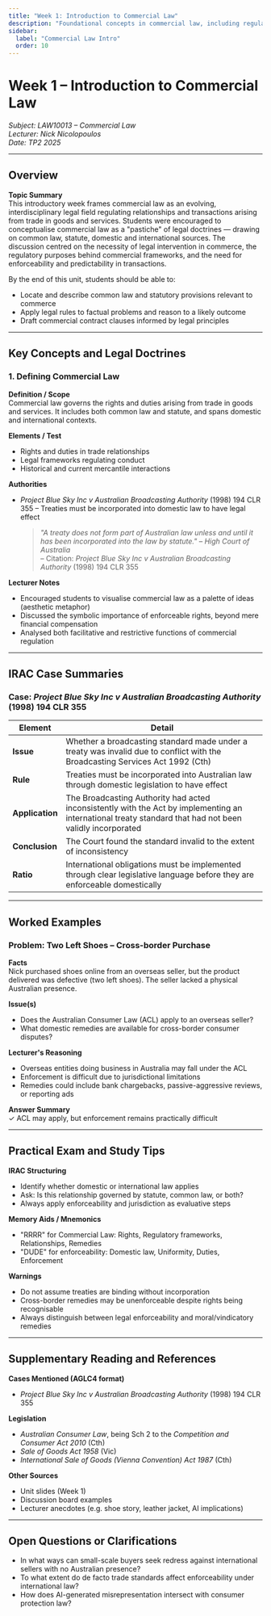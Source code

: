 ```yaml
---
title: "Week 1: Introduction to Commercial Law"
description: "Foundational concepts in commercial law, including regulatory frameworks and international trade considerations"
sidebar:
  label: "Commercial Law Intro"
  order: 10
---
```


# Week 1 – Introduction to Commercial Law  
*Subject: LAW10013 – Commercial Law*  
*Lecturer: Nick Nicolopoulos*  
*Date: TP2 2025*  

---

## Overview

**Topic Summary**  
This introductory week frames commercial law as an evolving, interdisciplinary legal field regulating relationships and transactions arising from trade in goods and services. Students were encouraged to conceptualise commercial law as a "pastiche" of legal doctrines — drawing on common law, statute, domestic and international sources. The discussion centred on the necessity of legal intervention in commerce, the regulatory purposes behind commercial frameworks, and the need for enforceability and predictability in transactions.

By the end of this unit, students should be able to:  
- Locate and describe common law and statutory provisions relevant to commerce  
- Apply legal rules to factual problems and reason to a likely outcome  
- Draft commercial contract clauses informed by legal principles

---

## Key Concepts and Legal Doctrines

### 1. Defining Commercial Law  
**Definition / Scope**  
Commercial law governs the rights and duties arising from trade in goods and services. It includes both common law and statute, and spans domestic and international contexts.

**Elements / Test**  
- Rights and duties in trade relationships  
- Legal frameworks regulating conduct  
- Historical and current mercantile interactions

**Authorities**  
- *Project Blue Sky Inc v Australian Broadcasting Authority* (1998) 194 CLR 355 – Treaties must be incorporated into domestic law to have legal effect  
  > *"A treaty does not form part of Australian law unless and until it has been incorporated into the law by statute."* – *High Court of Australia*  
  – Citation: *Project Blue Sky Inc v Australian Broadcasting Authority* (1998) 194 CLR 355

**Lecturer Notes**  
- Encouraged students to visualise commercial law as a palette of ideas (aesthetic metaphor)  
- Discussed the symbolic importance of enforceable rights, beyond mere financial compensation  
- Analysed both facilitative and restrictive functions of commercial regulation

---

## IRAC Case Summaries

### Case: *Project Blue Sky Inc v Australian Broadcasting Authority* (1998) 194 CLR 355

| Element     | Detail |
|-------------|--------|
| **Issue**   | Whether a broadcasting standard made under a treaty was invalid due to conflict with the Broadcasting Services Act 1992 (Cth) |
| **Rule**    | Treaties must be incorporated into Australian law through domestic legislation to have effect |
| **Application** | The Broadcasting Authority had acted inconsistently with the Act by implementing an international treaty standard that had not been validly incorporated |
| **Conclusion**  | The Court found the standard invalid to the extent of inconsistency |
| **Ratio**   | International obligations must be implemented through clear legislative language before they are enforceable domestically |

---

## Worked Examples

### Problem: Two Left Shoes – Cross-border Purchase  
**Facts**  
Nick purchased shoes online from an overseas seller, but the product delivered was defective (two left shoes). The seller lacked a physical Australian presence.

**Issue(s)**  
- Does the Australian Consumer Law (ACL) apply to an overseas seller?
- What domestic remedies are available for cross-border consumer disputes?

**Lecturer's Reasoning**  
- Overseas entities doing business in Australia may fall under the ACL  
- Enforcement is difficult due to jurisdictional limitations  
- Remedies could include bank chargebacks, passive-aggressive reviews, or reporting ads

**Answer Summary**  
✓ ACL may apply, but enforcement remains practically difficult

---

## Practical Exam and Study Tips

**IRAC Structuring**  
- Identify whether domestic or international law applies  
- Ask: Is this relationship governed by statute, common law, or both?  
- Always apply enforceability and jurisdiction as evaluative steps

**Memory Aids / Mnemonics**  
- "RRRR" for Commercial Law: Rights, Regulatory frameworks, Relationships, Remedies  
- "DUDE" for enforceability: Domestic law, Uniformity, Duties, Enforcement

**Warnings**  
- Do not assume treaties are binding without incorporation  
- Cross-border remedies may be unenforceable despite rights being recognisable  
- Always distinguish between legal enforceability and moral/vindicatory remedies

---

## Supplementary Reading and References

**Cases Mentioned (AGLC4 format)**  
- *Project Blue Sky Inc v Australian Broadcasting Authority* (1998) 194 CLR 355

**Legislation**  
- *Australian Consumer Law*, being Sch 2 to the *Competition and Consumer Act 2010* (Cth)  
- *Sale of Goods Act 1958* (Vic)  
- *International Sale of Goods (Vienna Convention) Act 1987* (Cth)

**Other Sources**  
- Unit slides (Week 1)  
- Discussion board examples  
- Lecturer anecdotes (e.g. shoe story, leather jacket, AI implications)

---

## Open Questions or Clarifications  
- In what ways can small-scale buyers seek redress against international sellers with no Australian presence?
- To what extent do de facto trade standards affect enforceability under international law?
- How does AI-generated misrepresentation intersect with consumer protection law?